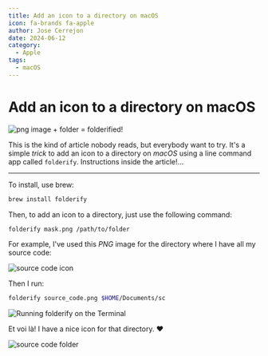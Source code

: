 ```yaml
---
title: Add an icon to a directory on macOS
icon: fa-brands fa-apple
author: Jose Cerrejon
date: 2024-06-12
category:
  - Apple
tags:
  - macOS
---
```

# Add an icon to a directory on macOS

![png image + folder = folderified!](/images/2024/06/explanation.png "png image + folder = folderified!")

This is the kind of article nobody reads, but everybody want to try. It's a simple *trick* to add an icon to a directory on *macOS* using a line command app called `folderify`. Instructions inside the article!...

- - -

To install, use brew:

```bash
brew install folderify
```

Then, to add an icon to a directory, just use the following command:

```bash
folderify mask.png /path/to/folder
```

For example, I've used this *PNG* image for the directory where I have all my source code:

![source code icon](/images/2024/06/source_code.png "Source code icon")

Then I run:

```bash
folderify source_code.png $HOME/Documents/sc
```

![Running folderify on the Terminal](/images/2024/06/run_folderify.png "Running folderify on the Terminal")

Et voi là! I have a nice icon for that directory. :heart:

![source code folder](/images/2024/06/sc_folder.png "Source code folder")
